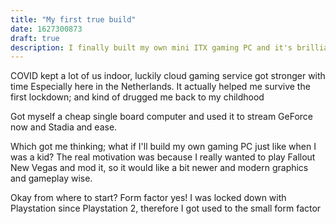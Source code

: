 ```yaml
---
title: "My first true build"
date: 1627300873
draft: true
description: I finally built my own mini ITX gaming PC and it's brilliant!
---
```

COVID kept a lot of us indoor, luckily cloud gaming service got stronger with time Especially here in the Netherlands.
It actually helped me survive the first lockdown; and kind of drugged me back to my childhood

Got myself a cheap single board computer and used it to stream GeForce now and Stadia and ease.

Which got me thinking; what if I'll build my own gaming PC just like when I was a kid?
The real motivation was because I really wanted to play Fallout New Vegas and mod it, so it would like a bit newer and modern graphics and gameplay wise.

Okay from where to start? Form factor yes!
I was locked down with Playstation since Playstation 2, therefore I got used to the small form factor

